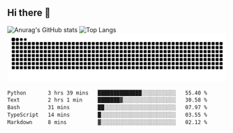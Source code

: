 ## Hi there 👋
![Anurag's GitHub stats](https://github-readme-stats.vercel.app/api?username=CNCoreSteb)
![Top Langs](https://github-readme-stats.vercel.app/api/top-langs/?username=CNCoreSteb)
<picture>
  <source media="(prefers-color-scheme: dark)" srcset="https://raw.githubusercontent.com/CNCoreSteb/CNCoreSteb/output/github-contribution-grid-snake-dark.svg">
  <source media="(prefers-color-scheme: light)" srcset="https://raw.githubusercontent.com/CNCoreSteb/CNCoreSteb/output/github-contribution-grid-snake.svg">
  <img alt="github contribution grid snake animation" src="https://raw.githubusercontent.com/CNCoreSteb/CNCoreSteb/output/github-contribution-grid-snake.svg">
</picture>

<!--START_SECTION:waka-->

```txt
Python       3 hrs 39 mins   ██████████████░░░░░░░░░░░   55.40 %
Text         2 hrs 1 min     ███████▓░░░░░░░░░░░░░░░░░   30.58 %
Bash         31 mins         ██░░░░░░░░░░░░░░░░░░░░░░░   07.97 %
TypeScript   14 mins         █░░░░░░░░░░░░░░░░░░░░░░░░   03.55 %
Markdown     8 mins          ▓░░░░░░░░░░░░░░░░░░░░░░░░   02.12 %
```

<!--END_SECTION:waka-->


<!--
**CNCoreSteb/CNCoreSteb** is a ✨ _special_ ✨ repository because its `README.md` (this file) appears on your GitHub profile.

Here are some ideas to get you started:

- 🔭 I’m currently working on ...
- 🌱 I’m currently learning ...
- 👯 I’m looking to collaborate on ...
- 🤔 I’m looking for help with ...
- 💬 Ask me about ...
- 📫 How to reach me: ...
- 😄 Pronouns: ...
- ⚡ Fun fact: ...
-->

